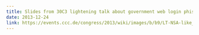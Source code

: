 ```yaml
---
title: Slides from 30C3 lightening talk about government web login phishing in Tunisia (CCC)
date: 2013-12-24
link: https://events.ccc.de/congress/2013/wiki/images/b/b9/LT-NSA-like_Surveillance_by_a_Third_World_Country.pdf
---
```

